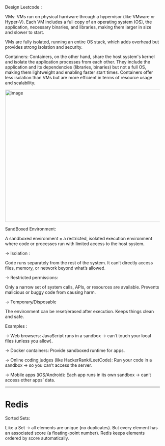 Design Leetcode : 

VMs: VMs run on physical hardware through a hypervisor (like VMware or Hyper-V).
Each VM includes a full copy of an operating system (OS), the application, necessary binaries, and libraries, 
making them larger in size and slower to start. 

VMs are fully isolated, running an entire OS stack, which adds overhead but provides strong isolation and security.



Containers: Containers, on the other hand, share the host system's kernel and isolate the application processes from each other. 
They include the application and its dependencies (libraries, binaries) but not a full OS, making them lightweight and enabling faster start times. 
Containers offer less isolation than VMs but are more efficient in terms of resource usage and scalability.


<img width="850" height="430" alt="image" src="https://github.com/user-attachments/assets/93f560fe-3bbe-4bfb-b4b6-c0e163a93c82" />


SandBoxed Environment:

A sandboxed environment = a restricted, isolated execution environment where code or processes
run with limited access to the host system.

-> Isolation : 

Code runs separately from the rest of the system.
It can’t directly access files, memory, or network beyond what’s allowed.

-> Restricted permissions:

Only a narrow set of system calls, APIs, or resources are available.
Prevents malicious or buggy code from causing harm.

-> Temporary/Disposable

The environment can be reset/erased after execution.
Keeps things clean and safe.


Examples :

-> Web browsers: JavaScript runs in a sandbox → can’t touch your local files (unless you allow).

-> Docker containers: Provide sandboxed runtime for apps.

-> Online coding judges (like HackerRank/LeetCode): Run your code in a sandbox → so you can’t access the server.

-> Mobile apps (iOS/Android): Each app runs in its own sandbox → can’t access other apps’ data.




________________________________________________________

# Redis

Sorted Sets:


Like a Set → all elements are unique (no duplicates).
But every element has an associated score (a floating-point number).
Redis keeps elements ordered by score automatically.
